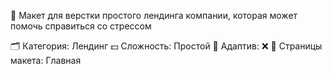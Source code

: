 🧩 Макет для верстки простого лендинга компании, которая может помочь справиться со стрессом

🗂 Категория: Лендинг
💵 Сложность: Простой
📱 Адаптив: ❌
📄 Страницы макета: Главная
